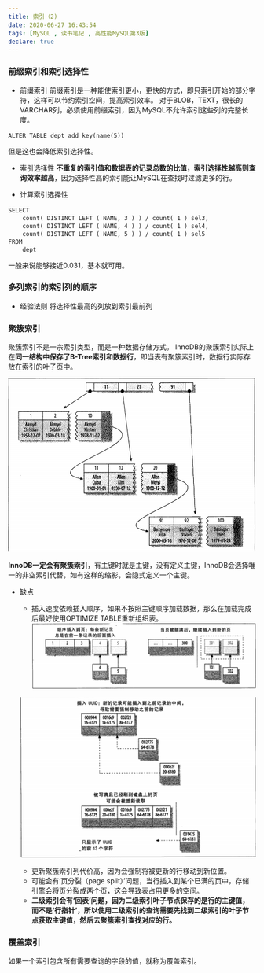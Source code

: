 ```yaml
---
title: 索引（2)
date: 2020-06-27 16:43:54
tags: [MySQL , 读书笔记 , 高性能MySQL第3版]
declare: true
---
```

### 前缀索引和索引选择性
+ 前缀索引
前缀索引是一种能使索引更小，更快的方式，即只索引开始的部分字符，这样可以节约索引空间，提高索引效率。
对于BLOB，TEXT，很长的VARCHAR列，必须使用前缀索引，因为MySQL不允许索引这些列的完整长度。
```
ALTER TABLE dept add key(name(5))
```
但是这也会降低索引选择性。

+ 索引选择性
**不重复的索引值和数据表的记录总数的比值，索引选择性越高则查询效率越高**，因为选择性高的索引能让MySQL在查找时过滤更多的行。

+ 计算索引选择性
```
SELECT
    count( DISTINCT LEFT ( NAME, 3 ) ) / count( 1 ) sel3,
    count( DISTINCT LEFT ( NAME, 4 ) ) / count( 1 ) sel4,
    count( DISTINCT LEFT ( NAME, 5 ) ) / count( 1 ) sel5
FROM
    dept
```
一般来说能够接近0.031，基本就可用。

### 多列索引的索引列的顺序
+ 经验法则
将选择性最高的列放到索引最前列

### 聚簇索引
聚簇索引不是一宗索引类型，而是一种数据存储方式。
InnoDB的聚簇索引实际上在**同一结构中保存了B-Tree索引和数据行**，即当表有聚簇索引时，数据行实际存放在索引的叶子页中。

 ![avatar](/images/index/clustered_index.png)

**InnoDB一定会有聚簇索引**，有主键时就是主键，没有定义主键，InnoDB会选择唯一的非空索引代替，如有这样的缩影，会隐式定义一个主键。

+ 缺点
    * 插入速度依赖插入顺序，如果不按照主键顺序加载数据，那么在加载完成后最好使用OPTIMIZE TABLE重新组织表。
  ![avatar](/images/index/insert2.png)

  ![avatar](/images/index/insert1.png)

    * 更新聚簇索引列代价高，因为会强制将被更新的行移动到新位置。
    * 可能会有‘页分裂（page split）’问题，当行插入到某个已满的页中，存储引擎会将页分裂成两个页，这会导致表占用更多的空间。
    * **二级索引会有‘回表’问题，因为二级索引叶子节点保存的是行的主键值，而不是‘行指针’，所以使用二级索引的查询需要先找到二级索引的叶子节点获取主键值，然后去聚簇索引查找对应的行。**

### 覆盖索引
如果一个索引包含所有需要查询的字段的值，就称为覆盖索引。
